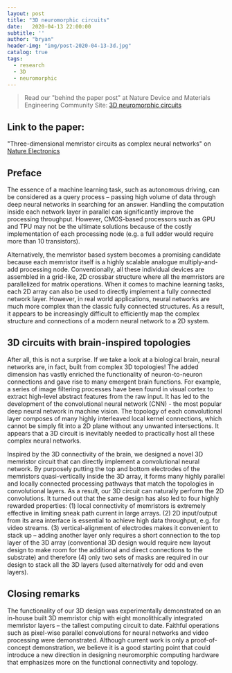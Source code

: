 ```yaml
---
layout: post
title: "3D neuromorphic circuits"
date:   2020-04-13 22:00:00
subtitle: ''
author: "bryan"
header-img: "img/post-2020-04-13-3d.jpg"
catalog: true
tags:
  - research
  - 3D
  - neuromorphic
---
```


> Read our "behind the paper post" at Nature Device and Materials Engineering Community Site: [3D neuromorphic circuits](https://devicematerialscommunity.nature.com/users/367058-peng-lin/posts/64163-3d-neuromorphic-circuits)

## Link to the paper:

"Three-dimensional memristor circuits as complex neural networks" on [Nature Electronics](https://doi.org/10.1038/s41928-020-0397-9)

## Preface

The essence of a machine learning task, such as autonomous driving, can be considered as a query process – passing high volume of data through deep neural networks in searching for an answer. Handling the computation inside each network layer in parallel can significantly improve the processing throughput. However, CMOS-based processors such as GPU and TPU may not be the ultimate solutions because of the costly implementation of each processing node (e.g. a full adder would require more than 10 transistors).  

Alternatively, the memristor based system becomes a promising candidate because each memristor itself is a highly scalable analogue multiply-and-add processing node. Conventionally, all these individual devices are assembled in a grid-like, 2D crossbar structure where all the memristors are parallelized for matrix operations. When it comes to machine learning tasks, each 2D array can also be used to directly implement a fully connected network layer. However, in real world applications, neural networks are much more complex than the classic fully connected structures. As a result, it appears to be increasingly difficult to efficiently map the complex structure and connections of a modern neural network to a 2D system.

## 3D circuits with brain-inspired topologies

After all, this is not a surprise. If we take a look at a biological brain, neural networks are, in fact, built from complex 3D topologies! The added dimension has vastly enriched the functionality of neuron-to-neuron connections and gave rise to many emergent brain functions. For example, a series of image filtering processes have been found in visual cortex to extract high-level abstract features from the raw input. It has led to the development of the convolutional neural network (CNN) - the most popular deep neural network in machine vision. The topology of each convolutional layer composes of many highly interleaved local kernel connections, which cannot be simply fit into a 2D plane without any unwanted intersections. It appears that a 3D circuit is inevitably needed to practically host all these complex neural networks. 

Inspired by the 3D connectivity of the brain, we designed a novel 3D memristor circuit that can directly implement a convolutional neural network. By purposely putting the top and bottom electrodes of the memristors quasi-vertically inside the 3D array, it forms many highly parallel and locally connected processing pathways that match the topologies in convolutional layers. As a result, our 3D circuit can naturally perform the 2D convolutions. It turned out that the same design has also led to four highly rewarded properties: (1) local connectivity of memristors is extremely effective in limiting sneak path current in large arrays. (2) 2D input/output from its area interface is essential to achieve high data throughput, e.g. for video streams. (3) vertical-alignment of electrodes makes it convenient to stack up – adding another layer only requires a short connection to the top layer of the 3D array (conventional 3D design would require new layout design to make room for the additional and direct connections to the substrate) and therefore (4) only two sets of masks are required in our design to stack all the 3D layers (used alternatively for odd and even layers).

## Closing remarks

The functionality of our 3D design was experimentally demonstrated on an in-house built 3D memristor chip with eight monolithically integrated memristor layers – the tallest computing circuit to date. Faithful operations such as pixel-wise parallel convolutions for neural networks and video processing were demonstrated. Although current work is only a proof-of-concept demonstration, we believe it is a good starting point that could introduce a new direction in designing neuromorphic computing hardware that emphasizes more on the functional connectivity and topology.